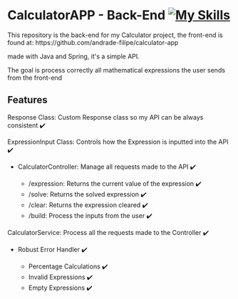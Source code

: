 # CalculatorAPP - Back-End [![My Skills](https://skillicons.dev/icons?i=java,spring)](https://skillicons.dev)
<p>This repository is the back-end for my Calculator project, the front-end is found at: https://github.com/andrade-filipe/calculator-app</p>
<p>made with Java and Spring, it's a simple API.</p>
<p>The goal is process correctly all mathematical expressions the user sends from the front-end</p>

## Features

<p>Response Class: Custom Response class so my API can be always consistent ✔️</p>
<p>ExpressionInput Class: Controls how the Expression is inputted into the API ✔️</p>
<ul>
<li>CalculatorController: Manage all requests made to the API ✔️</li>
    <ul>
        <li>/expression: Returns the current value of the expression ✔️</li>
        <li>/solve: Returns the solved expression ✔️</li>
        <li>/clear: Returns the expression cleared ✔️</li>
        <li>/build: Process the inputs from the user ✔️</li>
    </ul>
</ul>
<p>CalculatorService: Process all the requests made to the Controller ✔️</p>
<ul>
    <li>Robust Error Handler ✔️</li>
    <ul>
        <li>Percentage Calculations ✔️</li>
        <li>Invalid Expressions ✔️</li>
        <li>Empty Expressions ✔️</li>
    </ul>
</ul>

